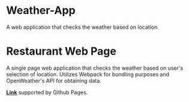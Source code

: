 # Weather-App
A web application that checks the weather based on location.

# Restaurant Web Page

A single page web application that checks the weather based on user's selection of location. Utilizes Webpack for bundling purposes and OpenWeather's API for obtaining data.

**[Link](https://lachoaiphan.github.io/Weather-App/)** supported by Github Pages.
